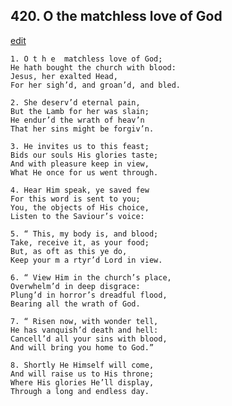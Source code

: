 
## 420.  O the matchless love of God
[edit](https://docs.google.com/document/d/1F_%2DaWKH7k%2DpabUdlxNPrV9ODXsi7%2Ds11/edit?mode=html)



    1. O t h e  matchless love of God;
    He hath bought the church with blood: 
    Jesus, her exalted Head,
    For her sigh’d, and groan’d, and bled.

    2. She deserv’d eternal pain,
    But the Lamb for her was slain;
    He endur’d the wrath of heav’n 
    That her sins might be forgiv’n.

    3. He invites us to this feast;
    Bids our souls His glories taste;
    And with pleasure keep in view,
    What He once for us went through.

    4. Hear Him speak, ye saved few 
    For this word is sent to you;
    You, the objects of His choice,
    Listen to the Saviour’s voice:

    5. “ This, my body is, and blood;
    Take, receive it, as your food;
    But, as oft as this ye do,
    Keep your m a rtyr’d Lord in view.

    6. “ View Him in the church’s place, 
    Overwhelm’d in deep disgrace: 
    Plung’d in horror’s dreadful flood, 
    Bearing all the wrath of God.

    7. “ Risen now, with wonder tell,
    He has vanquish’d death and hell: 
    Cancell’d all your sins with blood,
    And will bring you home to God.”

    8. Shortly He Himself will come,
    And will raise us to His throne;
    Where His glories He’ll display,
    Through a long and endless day.
